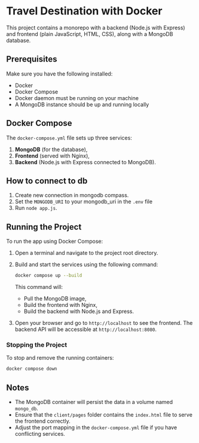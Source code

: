 
# Travel Destination with Docker

This project contains a monorepo with a backend (Node.js with Express) and frontend (plain JavaScript, HTML, CSS), along with a MongoDB database. 

## Prerequisites
Make sure you have the following installed:
- Docker
- Docker Compose
- Docker daemon must be running on your machine
- A MongoDB instance should be up and running locally

## Docker Compose

The `docker-compose.yml` file sets up three services: 
1. **MongoDB** (for the database),
2. **Frontend** (served with Nginx),
3. **Backend** (Node.js with Express connected to MongoDB).

## How to connect to db
1. Create new connection in mongodb compass.
2. Set the `MONGODB_URI` to your mongodb_uri in the `.env` file
3. Run `node app.js`.


## Running the Project

To run the app using Docker Compose:

1. Open a terminal and navigate to the project root directory.
2. Build and start the services using the following command:

   ```bash
   docker compose up --build
   ```

   This command will:
   - Pull the MongoDB image,
   - Build the frontend with Nginx,
   - Build the backend with Node.js and Express.

3. Open your browser and go to `http://localhost` to see the frontend.
   The backend API will be accessible at `http://localhost:8080`.

### Stopping the Project
To stop and remove the running containers:

```bash
docker compose down
```

## Notes

- The MongoDB container will persist the data in a volume named `mongo_db`.
- Ensure that the `client/pages` folder contains the `index.html` file to serve the frontend correctly.
- Adjust the port mapping in the `docker-compose.yml` file if you have conflicting services.

